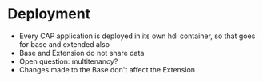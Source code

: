 # Deployment

- Every CAP application is deployed in its own hdi container, so that goes for base and extended also
- Base and Extension do not share data
- Open question: multitenancy?
- Changes made to the Base don't affect the Extension 